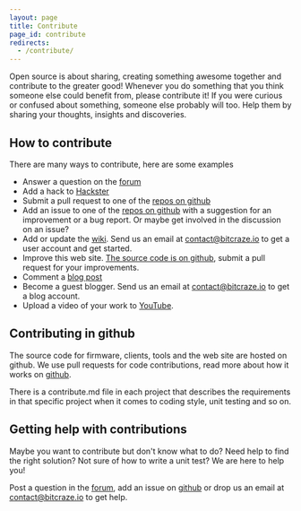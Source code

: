 ```yaml
---
layout: page
title: Contribute
page_id: contribute
redirects:
  - /contribute/
---
```


Open source is about sharing, creating something awesome together and contribute
to the greater good! Whenever you do something that you think someone else could
benefit from, please contribute it! If you were curious or confused about something,
someone else probably will too. Help them by sharing your thoughts, insights and
discoveries.

## How to contribute

There are many ways to contribute, here are some examples

* Answer a question on the [forum](//forum.bitcraze.io)
* Add a hack to [Hackster](https://www.hackster.io/bitcraze)
* Submit a pull request to one of the [repos on github](https://github.com/bitcraze)
* Add an issue to one of the [repos on github](https://github.com/bitcraze) with a
  suggestion for an improvement or a bug report. Or maybe get involved in the
  discussion on an issue?
* Add or update the [wiki](//wiki.bitcraze.io). Send us an email at contact@bitcraze.io
  to get a user account and get started.
* Improve this web site. [The source code is on github](https://github.com/bitcraze/bitcraze-website),
  submit a pull request for your improvements.
* Comment a [blog post](/blog/)
* Become a guest blogger. Send us an email at contact@bitcraze.io to get a blog account.
* Upload a video of your work to [YouTube](https://www.youtube.com/).

## Contributing in github

The source code for firmware, clients, tools and the web site are hosted on github.
We use pull requests for code contributions, read more about how it works on
[github](https://help.github.com/articles/about-pull-requests/).

There is a contribute.md file in each project that describes the requirements in that
specific project when it comes to coding style, unit testing and so on.

## Getting help with contributions

Maybe you want to contribute but don't know what to do? Need help
to find the right solution? Not sure of how to write a unit test?
We are here to help you!

Post a question in the [forum](//forum.bitcraze.io), add an issue on
[github](https://github.com/bitcraze) or drop us an email at
contact@bitcraze.io to get help.
